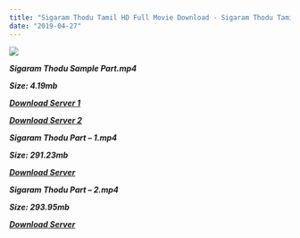 ```yaml
---
title: "Sigaram Thodu Tamil HD Full Movie Download - Sigaram Thodu Tamil HD Movie Download"
date: "2019-04-27"
---
```


![](https://images.moviebuff.com/219e670c-0545-4b59-9c22-3645bd21c6a5?w=1000)

**_Sigaram Thodu Sample Part.mp4_**

**_Size: 4.19mb_**

**_[Download Server 1](http://dl2.tamilsrcg.xyz/load/2014/Sigaram{18b9e36be58349bcedc591cb24b1d58373c4fcb8ec6c90ee99c2d93b5f4aedc9}20Thodu/Sigaram{18b9e36be58349bcedc591cb24b1d58373c4fcb8ec6c90ee99c2d93b5f4aedc9}20Thodu{18b9e36be58349bcedc591cb24b1d58373c4fcb8ec6c90ee99c2d93b5f4aedc9}20(2014){18b9e36be58349bcedc591cb24b1d58373c4fcb8ec6c90ee99c2d93b5f4aedc9}20HD{18b9e36be58349bcedc591cb24b1d58373c4fcb8ec6c90ee99c2d93b5f4aedc9}20Sample.mp4)_**

**_[Download Server 2](http://dl2.tamilsrcg.xyz/load/2014/Sigaram{18b9e36be58349bcedc591cb24b1d58373c4fcb8ec6c90ee99c2d93b5f4aedc9}20Thodu/Sigaram{18b9e36be58349bcedc591cb24b1d58373c4fcb8ec6c90ee99c2d93b5f4aedc9}20Thodu{18b9e36be58349bcedc591cb24b1d58373c4fcb8ec6c90ee99c2d93b5f4aedc9}20(2014){18b9e36be58349bcedc591cb24b1d58373c4fcb8ec6c90ee99c2d93b5f4aedc9}20HD{18b9e36be58349bcedc591cb24b1d58373c4fcb8ec6c90ee99c2d93b5f4aedc9}20Sample.mp4)_**

**_Sigaram Thodu Part – 1.mp4_**

**_Size: 291.23mb_**

**_[Download Server](http://dl2.tamilsrcg.xyz/load/2014/Sigaram{18b9e36be58349bcedc591cb24b1d58373c4fcb8ec6c90ee99c2d93b5f4aedc9}20Thodu/Sigaram{18b9e36be58349bcedc591cb24b1d58373c4fcb8ec6c90ee99c2d93b5f4aedc9}20Thodu{18b9e36be58349bcedc591cb24b1d58373c4fcb8ec6c90ee99c2d93b5f4aedc9}20(2014){18b9e36be58349bcedc591cb24b1d58373c4fcb8ec6c90ee99c2d93b5f4aedc9}20HD{18b9e36be58349bcedc591cb24b1d58373c4fcb8ec6c90ee99c2d93b5f4aedc9}20Part{18b9e36be58349bcedc591cb24b1d58373c4fcb8ec6c90ee99c2d93b5f4aedc9}201.mp4)_** 

**_Sigaram Thodu Part – 2.mp4_**

**_Size: 293.95mb_**

**_[Download Server](http://dl2.tamilsrcg.xyz/load/2014/Sigaram{18b9e36be58349bcedc591cb24b1d58373c4fcb8ec6c90ee99c2d93b5f4aedc9}20Thodu/Sigaram{18b9e36be58349bcedc591cb24b1d58373c4fcb8ec6c90ee99c2d93b5f4aedc9}20Thodu{18b9e36be58349bcedc591cb24b1d58373c4fcb8ec6c90ee99c2d93b5f4aedc9}20(2014){18b9e36be58349bcedc591cb24b1d58373c4fcb8ec6c90ee99c2d93b5f4aedc9}20HD{18b9e36be58349bcedc591cb24b1d58373c4fcb8ec6c90ee99c2d93b5f4aedc9}20Part{18b9e36be58349bcedc591cb24b1d58373c4fcb8ec6c90ee99c2d93b5f4aedc9}202.mp4)_**
